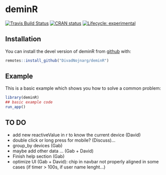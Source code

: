 
# deminR

[![Travis Build Status](https://travis-ci.org/DivadNojnarg/deminR.svg?branch=master)](https://travis-ci.org/DivadNojnarg/deminR)
[![CRAN status](https://www.r-pkg.org/badges/version/deminR)](https://CRAN.R-project.org/package=deminR)
[![Lifecycle: experimental](https://img.shields.io/badge/lifecycle-experimental-orange.svg)](https://www.tidyverse.org/lifecycle/#experimental)


## Installation

You can install the devel version of deminR from [github](https://github.com/DivadNojnarg/deminR) with:

``` r
remotes::install_github("DivadNojnarg/deminR")
```

## Example

This is a basic example which shows you how to solve a common problem:

``` r
library(deminR)
## basic example code
run_app()
```

## TO DO
- add new reactiveValue in r to know the current device (David)
- double click or long press for mobile? (Discuss)...
- group_by devices (Gab)
- maybe add other data ... (Gab + David)
- Finish help section (Gab)
- optimize UI (Gab + David): chip in navbar not properly aligned in some cases (if timer > 100s, if user name lenght...) 


